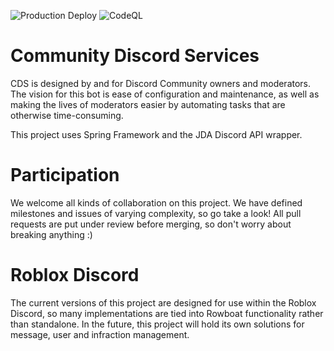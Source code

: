 ![Production Deploy](https://github.com/misterveiga/cds/workflows/Production%20Deploy/badge.svg)
![CodeQL](https://github.com/misterveiga/rdss/workflows/CodeQL/badge.svg?branch=master)
# Community Discord Services
CDS is designed by and for Discord Community owners and moderators.
The vision for this bot is ease of configuration and maintenance, as well as making the lives of moderators easier by automating tasks that are otherwise time-consuming.

This project uses Spring Framework and the JDA Discord API wrapper.

# Participation
We welcome all kinds of collaboration on this project. We have defined milestones and issues of varying complexity, so go take a look! 
All pull requests are put under review before merging, so don't worry about breaking anything :)

# Roblox Discord
The current versions of this project are designed for use within the Roblox Discord, so many implementations are tied into Rowboat functionality rather than standalone.
In the future, this project will hold its own solutions for message, user and infraction management. 
